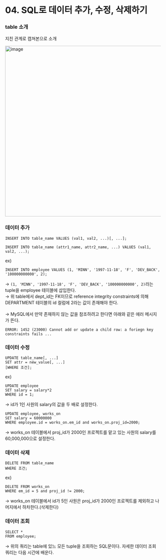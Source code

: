 # 04. SQL로 데이터 추가, 수정, 삭제하기

### table 소개

지친 관계로 캡쳐본으로 소개

<img width="550" alt="image" src="https://github.com/Minnie5382/cs-study-db/assets/97179789/e046ba0f-cfff-4d22-a23a-f841554d8082">

### 데이터 추가
```
INSERT INTO table_name VALUES (val1, val2, ...)[, ...];
```

```
INSERT INTO table_name (attr1_name, attr2_name, ...) VALUES (val1, val2, ...);
```

ex)

```
INSERT INTO employee VALUES (1, 'MINN', '1997-11-18', 'F', 'DEV_BACK', '100000000000', 2);
```
→ `(1, 'MINN', '1997-11-18', 'F', 'DEV_BACK', '100000000000', 2)`라는 tuple을 employee 테이블에 삽입한다.<br>
→ 위 table에서 dept_id는 FK이므로 reference integrity constraints에 의해 DEPARTMENT 테이블의 id 컬럼에 2라는 값이 존재해야 한다.<br><br>
→ MySQL에서 만약 존재하지 않는 값을 참조하려고 한다면 아래와 같은 에러 메시지가 뜬다.
```
ERROR: 1452 (23000) Cannot add or update a child row: a foriegn key constraints fails ...
```

### 데이터 수정
```
UPDATE table_name[, ...]
SET attr = new_value[, ...]
[WHERE 조건];
```
ex)

```
UPDATE employee
SET salary = salary*2
WHERE id = 1;
```
→ id가 1인 사원의 salary의 값을 두 배로 설정한다.
```
UPDATE employee, works_on
SET salary = 60000000
WHERE employee.id = works_on.em_id and works_on.proj_id=2000;
```
→ works_on 테이블에서 proj_id가 2000인 프로젝트를 맡고 있는 사원의 salary를 60,000,000으로 설정한다.

### 데이터 삭제
```
DELETE FROM table_name
WHERE 조건;
```

ex)

```
DELETE FROM works_on
WHERE em_id = 5 and proj_id != 2000;
```
→ works_on 테이블에서 id가 5인 사원은 proj_id가 2000인 프로젝트를 제외하고 나머지에서 하차한다.(삭제한다)

### 데이터 조회
```
SELECT *
FROM employee;
```
→ 위의 쿼리는 table에 있느 모든 tuple을 조회하는 SQL문이다. 자세한 데이터 조회 쿼리는 다음 시간에 배운다.
